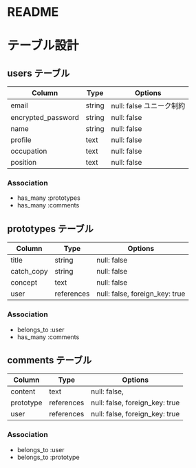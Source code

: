 # README

# テーブル設計

## users テーブル

| Column             | Type   | Options               |
| ------------------ | ------ | --------------------- |
| email              | string | null: false ユニーク制約|
| encrypted_password | string | null: false           |
| name               | string | null: false           |
| profile            | text   | null: false           |
| occupation         | text   | null: false           |
| position           | text   | null: false           |

### Association
- has_many :prototypes
- has_many :comments

## prototypes テーブル

| Column       | Type       | Options                         |
| ------------ | ---------- | ------------------------------- |
| title        | string     | null: false                     |
| catch_copy   | string     | null: false                     |
| concept      | text       | null: false                     |
| user         | references | null: false, foreign_key: true  |


### Association
- belongs_to :user
- has_many :comments



## comments テーブル

| Column    | Type       | Options                        |
| --------- | ---------- | ------------------------------ |
| content   | text       | null: false,                   |
| prototype | references | null: false, foreign_key: true |
| user      | references | null: false, foreign_key: true |


### Association
- belongs_to :user
- belongs_to :prototype
